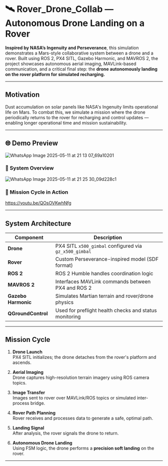 # 🛰️ Rover_Drone_Collab — Autonomous Drone Landing on a Rover

**Inspired by NASA’s Ingenuity and Perseverance**, this simulation demonstrates a Mars-style collaborative system between a drone and a rover. Built using ROS 2, PX4 SITL, Gazebo Harmonic, and MAVROS 2, the project showcases autonomous aerial imaging, MAVLink-based communication, and a critical final step: the **drone autonomously landing on the rover platform for simulated recharging.**

---

##  Motivation

Dust accumulation on solar panels like NASA's Ingenuity limits operational life on Mars. To combat this, we simulate a mission where the drone periodically returns to the rover for recharging and control updates — enabling longer operational time and mission sustainability.

---

## 🌐 Demo Preview

![WhatsApp Image 2025-05-11 at 21 13 07_69a10201](https://github.com/user-attachments/assets/b5d88874-e9ef-45c2-83e2-7249c58e958d)


### 🔹 System Overview

![WhatsApp Image 2025-05-11 at 21 25 30_09d228c1](https://github.com/user-attachments/assets/b9f2833c-1800-4d78-8062-bcffaaeada0e)



### 🔹 Mission Cycle in Action

https://youtu.be/QOsOVKwhNfg

---
##  System Architecture

| Component           | Description                                                  |
|---------------------|--------------------------------------------------------------|
| **Drone**           | PX4 SITL `x500_gimbal` configured via `gz_x500_gimbal`       |
| **Rover**           | Custom Perseverance-inspired model (SDF format)              |
| **ROS 2**           | ROS 2 Humble handles coordination logic                      |
| **MAVROS 2**        | Interfaces MAVLink commands between PX4 and ROS 2            |
| **Gazebo Harmonic** | Simulates Martian terrain and rover/drone physics            |
| **QGroundControl**  | Used for preflight health checks and status monitoring       |

---

##  Mission Cycle

1. **Drone Launch**  
   PX4 SITL initializes; the drone detaches from the rover's platform and ascends.

2. **Aerial Imaging**  
   Drone captures high-resolution terrain imagery using ROS camera topics.

3. **Image Transfer**  
   Images sent to rover over MAVLink/ROS topics or simulated inter-process bridge.

4. **Rover Path Planning**  
   Rover receives and processes data to generate a safe, optimal path.

5. **Landing Signal**  
   After analysis, the rover signals the drone to return.

6. **Autonomous Drone Landing**  
   Using FSM logic, the drone performs a **precision soft landing** on the rover.

---



